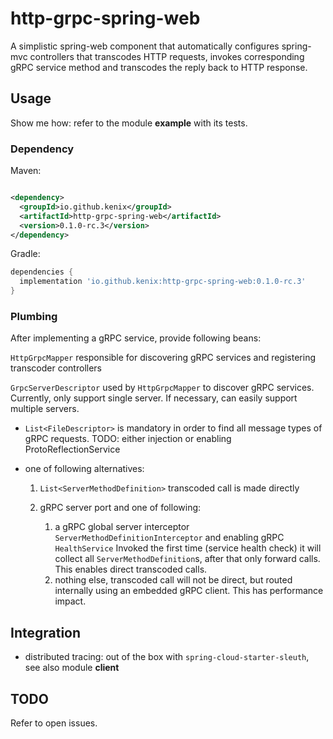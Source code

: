 # http-grpc-spring-web

A simplistic spring-web component that automatically configures spring-mvc controllers that
transcodes HTTP requests, invokes corresponding gRPC service method and transcodes the reply back to
HTTP response.

## Usage

Show me how: refer to the module **example** with its tests.

### Dependency

Maven:

```xml

<dependency>
  <groupId>io.github.kenix</groupId>
  <artifactId>http-grpc-spring-web</artifactId>
  <version>0.1.0-rc.3</version>
</dependency>
```

Gradle:

```groovy
dependencies {
  implementation 'io.github.kenix:http-grpc-spring-web:0.1.0-rc.3'
}
```

### Plumbing

After implementing a gRPC service, provide following beans:

`HttpGrpcMapper` responsible for discovering gRPC services and registering transcoder controllers

`GrpcServerDescriptor` used by `HttpGrpcMapper` to discover gRPC services. Currently, only support single server. If necessary, can easily support multiple servers.
    
* `List<FileDescriptor>` is mandatory in order to find all message types of gRPC requests. TODO: either injection or enabling ProtoReflectionService
* one of following alternatives:
  
    1. `List<ServerMethodDefinition>` transcoded call is made directly
    1. gRPC server port and one of following:
        
        1. a gRPC global server interceptor `ServerMethodDefinitionInterceptor` and enabling gRPC `HealthService` Invoked the first time (service health check) it will collect all `ServerMethodDefinition`s, after that only forward calls. This enables direct transcoded calls.
        1. nothing else, transcoded call will not be direct, but routed internally using an embedded gRPC client. This has performance impact.

## Integration

* distributed tracing: out of the box with `spring-cloud-starter-sleuth`, see also module __client__

## TODO

Refer to open issues.

[1]: https://github.com/grpc/grpc-java/issues/7927
